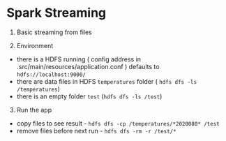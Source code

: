 # Spark Streaming

1. Basic streaming from files

2. Environment
- there is a HDFS running ( config address in .src/main/resources/application.conf ) defaults to ```hdfs://localhost:9000/```
- there are data files in HDFS ```temperatures``` folder ( ```hdfs dfs -ls /temperatures```)
- there is an empty folder ```test``` (```hdfs dfs -ls /test```)

3. Run the app
- copy files to see result - ```hdfs dfs -cp /temperatures/*2020080* /test```
- remove files before next run - ```hdfs dfs -rm -r /test/*```